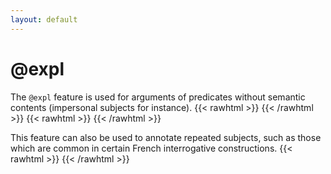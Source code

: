 ```yaml
---
layout: default
---
```


# **@expl**

The `@expl` feature is used for arguments of predicates without semantic contents (impersonal subjects for instance).
{{< rawhtml >}}
    <reactive-dep-tree
      interactive="true"
      shown-metas="text_en"
      shown-features="UPOS,LEMMA,FEATS.Tense,FEATS.VerbForm,FEATS.Number,FEATS.Person,MISC.Gloss"
      hidden-features="XPOS"
      conll="
      1	it	it	PRON	_	_	2	subj@expl	_	_
      2	is	be	AUX	_	_	0	root	_	_
      3	also	also	ADV	_	_	4	mod	_	_
      4	desirable	desirable	ADJ	_	_	2	comp:pred	_	_
      5	to	to	PART	_	_	2	comp:obj@agent	_	_
      6	retain	retain	VERB	_	_	5	comp:obj	_	_
      7	them	them	PRON	_	_	6	comp:obj	_	_
      "
    ></reactive-dep-tree>
{{< /rawhtml >}}
{{< rawhtml >}}
    <reactive-dep-tree
      interactive="true"
      shown-metas="text_en"
      shown-features="UPOS,LEMMA,FEATS.Tense,FEATS.VerbForm,FEATS.Number,FEATS.Person,MISC.Gloss"
      hidden-features="XPOS"
      conll="
      1	it	it	PRON	_	_	2	subj@expl	_	_
      2	rains	rain	VERB	_	_	0	root	_	_
      3	a	a	DET	_	_	4	det	_	_
      4	lot	lot	NOUN	_	_	2	mod	_	_
      5	in	in	PART	_	_	2	mod	_	_
      6	England	England	PROPN	_	_	5	comp:obj	_	_
      "
    ></reactive-dep-tree>
{{< /rawhtml >}}

This feature can also be used to annotate repeated subjects, such as those which are common in certain French interrogative constructions.
{{< rawhtml >}}
    <reactive-dep-tree
      interactive="true"
      shown-metas="text_en"
      shown-features="UPOS,LEMMA,FEATS.Tense,FEATS.VerbForm,FEATS.Number,FEATS.Person,MISC.Gloss"
      hidden-features="XPOS"
      conll="
      # text = Jean vient-il demain ?
      # text_en = Is Jean coming tomorrow?
      1	Jean	Jean	PROPN	_	_	2	subj	_	Gloss=Jean
      2	vient	venir	VERB	_	_	0	root	_	Gloss=come
      3	-il	il	PRON	_	_	2	subj@expl	_	Gloss=he
      4	demain	demain	ADV	_	_	2	mod	_	Gloss=tomorrow
      5	?	?	PUNCT	_	_	2	punct	_	Gloss=?
      "
    ></reactive-dep-tree>
{{< /rawhtml >}}
